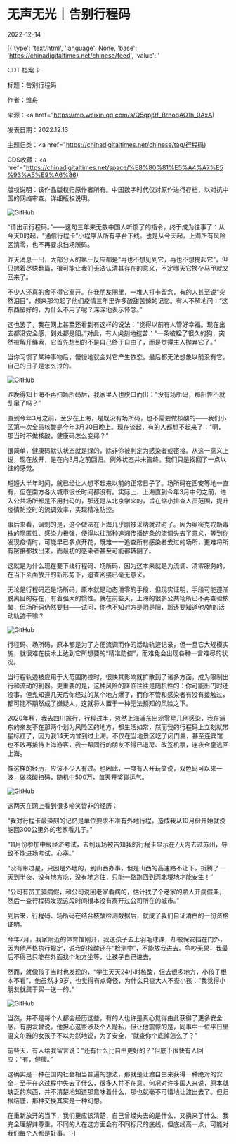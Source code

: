 # 无声无光｜告别行程码

2022-12-14

[{'type': 'text/html', 'language': None, 'base': 'https://chinadigitaltimes.net/chinese/feed', 'value': '

CDT 档案卡

标题：告别行程码

作者：维舟

来源：<a href="https://mp.weixin.qq.com/s/Q5qpj9f_BrnoqAO1h_0AxA)

发表日期：2022.12.13

主题归类：<a href="https://chinadigitaltimes.net/chinese/tag/行程码)

CDS收藏：<a href="https://chinadigitaltimes.net/space/%E8%80%81%E5%A4%A7%E5%93%A5%E9%A6%86)

版权说明：该作品版权归原作者所有。中国数字时代仅对原作进行存档，以对抗中国的网络审查。详细版权说明。





![GitHub](https://chinadigitaltimes.net/chinese/files/2022/12/post-690863-639965ec6cbd3.png)

“请出示行程码。”——这句三年来无数中国人听惯了的指令，终于成为往事了：从今天0时起，“通信行程卡”小程序从所有平台下线。也是从今天起，上海所有风险区清零，也不再要求扫场所码。

昨天消息一出，大部分人的第一反应都是“再也不想见到它，再也不想提起它”，但只想着尽快翻篇，很可能让我们无法认清其存在的意义，不定哪天它换个马甲就又回来了。

不少人还真的舍不得它离开。在我朋友圈里，一堆人打卡留念，有的人甚至说“突然泪目”，想来那勾起了他们疫情三年里许多酸甜苦辣的记忆。有人不解地问：“这东西蛮好的，为什么不用了呢？深深地表示怀念。”

这也罢了，我在网上甚至还看到有这样的说法：“觉得以前有人管好幸福。现在出去都没安全感，到处都是阳。”对此，有人尖刻地挖苦：“一条被栓了很久的狗，突然被解开绳索，它首先想到的不是自己终于自由了，而是觉得主人抛弃它了。”

当你习惯了某种事物后，慢慢地就会对它产生依恋，最后都无法想象以前没有它，自己的日子是怎么过的。

![GitHub](https://chinadigitaltimes.net/chinese/files/2022/12/post-690863-639965ec8d17c.png)

昨晚得知上海不再扫场所码后，我家里人也脱口而出：“没有场所码，那阳性不就乱窜了吗？”

直到今年3月之前，至少在上海，是既没有场所码，也不需要做核酸的——我们小区第一次全员核酸是今年3月20日晚上。现在谈起，有的人都想不起来了：“啊，那当时不做核酸，健康码怎么变绿？”

很简单，健康码默认状态就是绿的，除非你被判定为感染者或密接。从这一意义上说，现在放开，是在向3月之前回归。例外状态并未告终，我们只是找回了一点以往的感觉。

短短大半年时间，就已经让人想不起来以前的正常日子了。场所码在西安等地一直有，但在南方各大城市很长时间都没有。实际上，上海直到今年3月中旬之前，进入公共场所都是不用扫码的，那还是从北京学来的，旨在缩小排查人员范围，提升疫情防控时的流调效率，实现精准防控。

事后来看，讽刺的是，这个做法在上海几乎刚被采纳就过时了。因为奥密克戎新毒株的隐匿性、感染力极强，使得以往那种追溯传播链条的流调失去了意义，等到你发现疫情时，可能早已多点开花，既难一一追查所有感染者去过的场所，更难将所有密接都找出来，而最初的感染者甚至可能都转阴了。

这就是为什么现在要下线行程码、场所码，因为这本来就是为流调、清零服务的，在当下全面放开的新形势下，追查密接已毫无意义。

无论是行程码还是场所码，原本就是动态清零的手段，但现实证明，手段可能逐渐脱离目的存在，有着强大的惯性。就在前些天，上海的很多公共场所已不再查验核酸，但场所码仍然要扫——试问，你也不知对方是阴是阳，那还要知道他/她的活动轨迹干嘛？

![GitHub](https://chinadigitaltimes.net/chinese/files/2022/12/post-690863-639965ec98d74.)

行程码、场所码，原本都是为了方便流调而作的活动轨迹记录，但一旦它大规模实施，就很难在技术上达到它所想要的“精准防控”，而难免会出现各种一言难尽的状况。

当行程轨迹被应用于大范围防控时，很快其影响就扩散到了诸多方面，成为限制出行和流动的利器。更重要的是，这种风险的降临往往是随机性的：你可能出门时还没事，但鬼知道几天后你经过的某个地方爆了，而你不管和感染者有没有接触过，都可能不期然成了嫌疑人，这就将人置于一种无法预知的风险之下。

2020年秋，我去四川旅行，行程过半，忽然上海浦东出现零星几例感染，我在浦东的亲友不在那两个划为风险区的地方，都生活如常，然而我的行程码上立刻就带星标红了，因为我14天内曾到过上海。不仅在当地景区吃了闭门羹，甚至连宾馆也不敢再接待上海游客，我一帮同行的朋友不得已退房、改签机票，连夜仓皇逃回上海。

像这样的经历，应该不少人有过。也因此，一度有人开玩笑说，双色码可以来一波，做核酸扫码，随机中500万，每天开奖碰运气。

![GitHub](https://chinadigitaltimes.net/chinese/files/2022/12/post-690863-639965ecaf60f.png)

这两天在网上看到很多啼笑皆非的经历：

“我对行程卡最深刻的记忆是单位要求不准有外地行程，造成我从10月份开始就没能回300公里外的老家看儿子。”

“11月份参加中级经济考试，去到现场被告知我的行程卡显示在7天内去过苏州，导致不能进场考试。心塞。”

“没有带过星，只因是外地的，到山西办事，但是山西的高速路不让下，折腾了一天到半夜，没有地方吃，没有地方住，只能一路跑回到河北境地才能安生！”

“公司有员工骗病假，和公司说回老家看病的，估计找了个老家的熟人开病假条，然后一查行程码发现这段时间根本没有离开过公司所在的城市。”

到后来，行程码、场所码在结合核酸检测数据后，就成了我们自证清白的一份资格证明。

今年7月，我家附近的体育馆刚开，我送孩子去上羽毛球课，却被保安挡在门外，因为他严格执行规定，说我的核酸还在“检测中”，不能放我进去。争吵无果，我最后不得已只能在外面找个地方坐等，让孩子自己进去。

然而，就像孩子当时也发现的，“学生天天24小时核酸，但去很多地方，小孩子根本不看”，他虽然才9岁，也觉得有点奇怪，为什么只查大人不查小孩：“我觉得小朋友就属于买一送一的。”

![GitHub](https://chinadigitaltimes.net/chinese/files/2022/12/post-690863-639965ecbac26.)

当然，并不是每个人都会经历这些，有的人也许是真心觉得由此获得了更多安全感。有朋友曾说，他担心这些涉及个人隐私，但让他震惊的是，同事中一位平日里温文尔雅的女孩子不以为然地说，为了安全，“就查你个底掉怎么了？”

前些天，有人给我留言说：“还有什么比自由更好的？”但底下很快有人回应：“有，健康。”

这确实是一种在国内社会相当普遍的想法，那就是让渡自由来获得一种绝对的安全，至于在这过程中失去了什么，很多人并不在意。何况对许多国人来说，原本就缺乏的东西，并不清楚地知道那意味着什么，那也就毫不可惜地让渡出去了。但归根结底，那种交换其实是一种幻想。

在重新放开的当下，我们更应该清楚，自己曾经失去的是什么，又换来了什么。我完全理解并尊重，不同的人在这方面会有不同标尺的底线，但底线高一点，可能对我们每个人都是好事。'}]